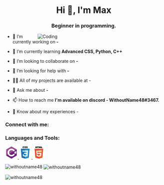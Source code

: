 <h1 align="center">Hi 👋, I'm Max</h1>
<h3 align="center">Beginner in programming.</h3>
<img align="right" alt="Coding" width="400" src="https://cdn.dribbble.com/users/1162077/screenshots/3848914/programmer.gif">


- 🔭 I’m currently working on **-**

- 🌱 I’m currently learning **Advanced CSS, Python, C++**

- 👯 I’m looking to collaborate on **-**

- 🤝 I’m looking for help with **-**

- 👨‍💻 All of my projects are available at -

- 💬 Ask me about **-**

- 📫 How to reach me **I'm available on discord - WithoutName48#3467.**

- 📄 Know about my experiences -

<h3 align="left">Connect with me:</h3>
<p align="left">
</p>

<h3 align="left">Languages and Tools:</h3>
<p align="left"> <a href="https://www.w3schools.com/cs/" target="_blank" rel="noreferrer"> <img src="https://raw.githubusercontent.com/devicons/devicon/master/icons/csharp/csharp-original.svg" alt="csharp" width="40" height="40"/> </a> <a href="https://www.w3schools.com/css/" target="_blank" rel="noreferrer"> <img src="https://raw.githubusercontent.com/devicons/devicon/master/icons/css3/css3-original-wordmark.svg" alt="css3" width="40" height="40"/> </a> <a href="https://www.w3.org/html/" target="_blank" rel="noreferrer"> <img src="https://raw.githubusercontent.com/devicons/devicon/master/icons/html5/html5-original-wordmark.svg" alt="html5" width="40" height="40"/> </a> </p>

<p><img align="left" src="https://github-readme-stats.vercel.app/api/top-langs?username=withoutname48&show_icons=true&locale=en&layout=compact" alt="withoutname48" /></p>

<p>&nbsp;<img align="center" src="https://github-readme-stats.vercel.app/api?username=withoutname48&show_icons=true&locale=en" alt="withoutname48" /></p>

<p><img align="center" src="https://github-readme-streak-stats.herokuapp.com/?user=withoutname48&" alt="withoutname48" /></p>
